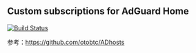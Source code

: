## Custom subscriptions for AdGuard Home
[![Build Status](https://travis-ci.org/FenghenHome/adguard-home-filters.svg?branch=master)](https://travis-ci.org/FenghenHome/adguard-home-filters)

参考：https://github.com/otobtc/ADhosts
